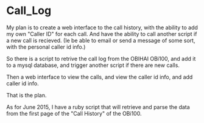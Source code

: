 # Call_Log
My plan is to create a web interface to the call history, with the ability to add my own "Caller ID" for each call. And have the ability to call another script if a new call is recieved. (Ie be able to email or send a message of some sort, with the personal caller id info.)

So there is a script to retrive the call log from the OBIHAI OBi100, and add it to a mysql database, and trigger another script if there are new calls.

Then a web interface to view the calls, and view the caller id info, and add caller id info.

That is the plan.

As for June 2015, I have a ruby script that will retrieve and parse the data from the first page of the "Call History" of the OBi100.

